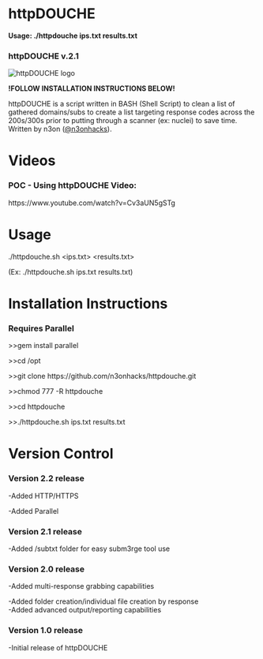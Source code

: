 # httpDOUCHE

<b>Usage: ./httpdouche ips.txt results.txt</b>

<h3>httpDOUCHE v.2.1</h3>
<img src="https://github.com/n3onhacks/httpdouche/blob/main/httpdouche_logo.jpg" alt="httpDOUCHE logo">

**!FOLLOW INSTALLATION INSTRUCTIONS BELOW!**<p>
httpDOUCHE is a script written in BASH (Shell Script) to clean a list of gathered domains/subs to create a list targeting response codes across the 200s/300s prior to putting through a scanner (ex: nuclei) to save time. Written by n3on (<a href="https://www.twitter.com/@n3onhacks">@n3onhacks</a>).

<h1>Videos</h1>

<h3>POC - Using httpDOUCHE Video:</h3><p>
 https://www.youtube.com/watch?v=Cv3aUN5gSTg<p>
 
<h1>Usage</h1>
  
./httpdouche.sh <ips.txt> <results.txt> <p>
(Ex: ./httpdouche.sh ips.txt results.txt)

 <h1>Installation Instructions</h1>
<h3>Requires Parallel</h3><p>
>>gem install parallel<p>
>>cd /opt<p><p>
>>git clone https://github.com/n3onhacks/httpdouche.git<p>
>>chmod 777 -R httpdouche<p>
>>cd httpdouche<p>
>>./httpdouche.sh ips.txt results.txt<p>

<h1>Version Control</h1>

<h3>Version 2.2 release</h3>
-Added HTTP/HTTPS<p>
-Added Parallel<p>
 
<h3>Version 2.1 release</h3>
-Added /subtxt folder for easy subm3rge tool use<p>
 
<h3>Version 2.0 release</h3>
-Added multi-response grabbing capabilities<p>
-Added folder creation/individual file creation by response<br>
 -Added advanced output/reporting capabilities

 <h3>Version 1.0 release</h3>
-Initial release of httpDOUCHE<p>
 

